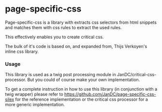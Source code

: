 # page-specific-css
Page-specific-css is a library with extracts css selectors from html snippets and matches them with css rules to extract the used rules.

This effectively enables you to create critical css.

The bulk of it's code is based on, and expanded from, Thijs Verkoyen's inline css library.

### Usage
This library is used as a twig post processing module in JanDC/critical-css-processor. But you could of course make your own implementation.

To get a complete instruction in how to use this library (in conjunction with a twig wrapper) please refer to https://github.com/JanDC/page-specific-css-silex for the reference implementation or the critical css processor for a more generic implementation. 